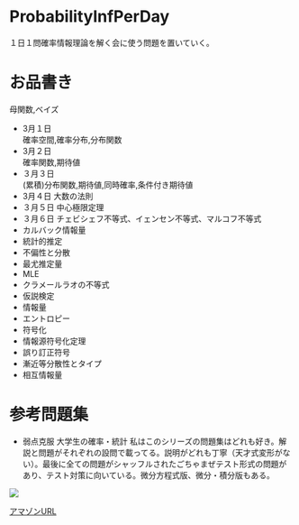 # ProbabilityInfPerDay
１日１問確率情報理論を解く会に使う問題を置いていく。

# お品書き
母関数,ベイズ

+ 3月１日  
確率空間,確率分布,分布関数
+ 3月２日  
確率関数,期待値
+ ３月３日  
(累積)分布関数,期待値,同時確率,条件付き期待値
+ 3月４日
大数の法則
+ ３月５日
中心極限定理
+ ３月６日
チェビシェフ不等式、イェンセン不等式、マルコフ不等式
+ カルバック情報量
+ 統計的推定 
+ 不偏性と分散
+ 最尤推定量
+ MLE
+ クラメールラオの不等式
+ 仮説検定
+ 情報量
+ エントロピー
+ 符号化
+ 情報源符号化定理
+ 誤り訂正符号
+ 漸近等分散性とタイプ
+ 相互情報量

# 参考問題集
+ 弱点克服 大学生の確率・統計
私はこのシリーズの問題集はどれも好き。解説と問題がそれぞれの設問で載ってる。説明がどれも丁寧（天才式変形がない）。最後に全ての問題がシャッフルされたごちゃまぜテスト形式の問題があり、テスト対策に向いている。微分方程式版、微分・積分版もある。

![](https://images-na.ssl-images-amazon.com/images/I/419NRKNAgJL._SX51_BO1,204,20,200_.jpg)

[アマゾンURL](https://www.amazon.co.jp/%E5%BC%B1%E7%82%B9%E5%85%8B%E6%9C%8D%E5%A4%A7%E5%AD%A6%E7%94%9F%E3%81%AE%E7%A2%BA%E7%8E%87%E3%83%BB%E7%B5%B1%E8%A8%88-%E8%97%A4%E7%94%B0-%E5%B2%B3%E5%BD%A6/dp/4489020694)
